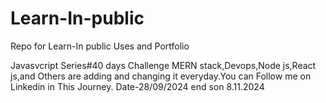 # Learn-In-public
Repo for Learn-In public Uses and Portfolio 

Javasvcript Series#40 days Challenge
MERN stack,Devops,Node js,React js,and Others are adding and changing it everyday.You can Follow me on Linkedin  in This Journey. 
Date-28/09/2024
end son 8.11.2024

